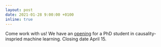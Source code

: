 ```yaml
---
layout: post
date: 2021-01-28 9:00:00 +0100
inline: true
---
```


Come work with us! We have an [opening](https://www.uva.nl/shared-content/uva/en/vacancies/2021/01/21-058-phd-candidate-causality-inspired-machine-learning.html) for a PhD student in causality-inspried machine learning. Closing date April 15. 